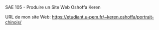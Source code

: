 SAE 105 - Produire un Site Web
Oshoffa Keren


URL de mon site Web:
https://etudiant.u-pem.fr/~keren.oshoffa/portrait-chinois/
